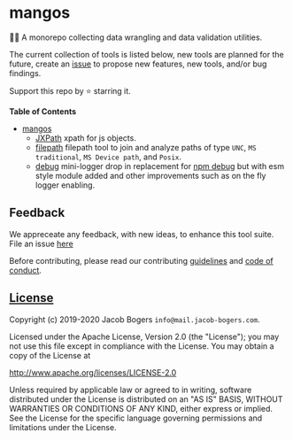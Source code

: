 # mangos

🥭🥭 A monorepo collecting data wrangling and data validation utilities.


The current collection of tools is listed below, new tools are planned for the future, create an [issue](issues) to propose new features, new tools, and/or bug findings.

Support this repo by ⭐ starring it.

**Table of Contents**
- [mangos](#mangos)
  - [JXPath](packages/jxpath/README.md) xpath for js objects.
  - [filepath](packages/filepath/README.md) filepath tool to join and analyze paths of type `UNC`, `MS traditional`, `MS Device path`, and `Posix`.
  - [debug](packages/debug/README.md) mini-logger drop in replacement for [npm debug](https://www.npmjs.com/package/debug) but with esm style module added and other improvements such as on the fly logger enabling. 

## Feedback

We appreceate any feedback, with new ideas, to enhance this tool suite. File an issue [here](https://github.com/R-js/mangos/issues)

Before contributing, please read our contributing [guidelines](CODE_OF_CONDUCT.md) and [code of conduct](CONTRIBUTING_GUIDELINES.md).

## [License](LICENSE)

Copyright (c) 2019-2020 Jacob Bogers `info@mail.jacob-bogers.com`.

Licensed under the Apache License, Version 2.0 (the "License"); you may not use this file except in compliance with the License. You may obtain a copy of the License at

http://www.apache.org/licenses/LICENSE-2.0

Unless required by applicable law or agreed to in writing, software distributed under the License is distributed on an "AS IS" BASIS, WITHOUT WARRANTIES OR CONDITIONS OF ANY KIND, either express or implied. See the License for the specific language governing permissions and limitations under the License.

